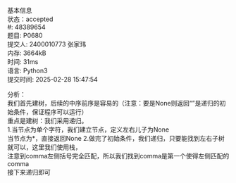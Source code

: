 基本信息  
状态：accepted  
#:
48389654  
题目:
P0680  
提交人:
2400010773 张家玮  
内存:
3664kB  
时间:
31ms  
语言:
Python3  
提交时间:
2025-02-28 15:47:54  

分析：  
我们首先建树，后续的中序前序是容易的（注意：要是None则返回“”是递归的初始条件，保证程序可以运行）  
重点是建树：我们采用递归。  
1.当节点为单个字符，我们建立节点，定义左右儿子为None  
  当节点为*，直接返回None
2.做完了初始条件，我们递归，只要能找到左右子树就可以，这里我们使用栈，  
  注意到comma左侧括号完全匹配，所以我们找到comma是第一个使得左侧匹配的comma  
  接下来递归即可